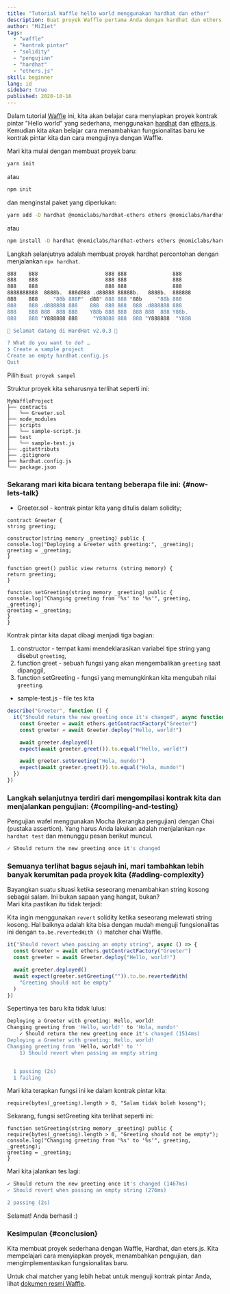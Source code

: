 ```yaml
---
title: "Tutorial Waffle hello world menggunakan hardhat dan ether"
description: Buat proyek Waffle pertama Anda dengan hardhat dan ethers.js
author: "MiZiet"
tags:
  - "waffle"
  - "kontrak pintar"
  - "solidity"
  - "pengujian"
  - "hardhat"
  - "ethers.js"
skill: beginner
lang: id
sidebar: true
published: 2020-10-16
---
```


Dalam tutorial [Waffle](https://ethereum-waffle.readthedocs.io) ini, kita akan belajar cara menyiapkan proyek kontrak pintar "Hello world" yang sederhana, menggunakan [hardhat](https://hardhat.org/) dan [ethers.js](https://docs.ethers.io/v5/). Kemudian kita akan belajar cara menambahkan fungsionalitas baru ke kontrak pintar kita dan cara mengujinya dengan Waffle.

Mari kita mulai dengan membuat proyek baru:

```bash
yarn init
```

atau

```bash
npm init
```

dan menginstal paket yang diperlukan:

```bash
yarn add -D hardhat @nomiclabs/hardhat-ethers ethers @nomiclabs/hardhat-waffle ethereum-waffle chai
```

atau

```bash
npm install -D hardhat @nomiclabs/hardhat-ethers ethers @nomiclabs/hardhat-waffle ethereum-waffle chai
```

Langkah selanjutnya adalah membuat proyek hardhat percontohan dengan menjalankan `npx hardhat`.

```bash
888    888                      888 888               888
888    888                      888 888               888
888    888                      888 888               888
8888888888  8888b.  888d888 .d88888 88888b.   8888b.  888888
888    888     "88b 888P"  d88" 888 888 "88b     "88b 888
888    888 .d888888 888    888  888 888  888 .d888888 888
888    888 888  888 888    Y88b 888 888  888 888  888 Y88b.
888    888 "Y888888 888     "Y88888 888  888 "Y888888  "Y888

👷 Selamat datang di HardHat v2.0.3 👷‍

? What do you want to do? …
❯ Create a sample project
Create an empty hardhat.config.js
Quit
```

Pilih `Buat proyek sampel`

Struktur proyek kita seharusnya terlihat seperti ini:

```
MyWaffleProject
├── contracts
│   └── Greeter.sol
├── node_modules
├── scripts
│   └── sample-script.js
├── test
│   └── sample-test.js
├── .gitattributs
├── .gitignore
├── hardhat.config.js
└── package.json
```

### Sekarang mari kita bicara tentang beberapa file ini: {#now-lets-talk}

- Greeter.sol - kontrak pintar kita yang ditulis dalam solidity;

```solidity
contract Greeter {
string greeting;

constructor(string memory _greeting) public {
console.log("Deploying a Greeter with greeting:", _greeting);
greeting = _greeting;
}

function greet() public view returns (string memory) {
return greeting;
}

function setGreeting(string memory _greeting) public {
console.log("Changing greeting from '%s' to '%s'", greeting, _greeting);
greeting = _greeting;
}
}
```

Kontrak pintar kita dapat dibagi menjadi tiga bagian:

1. constructor - tempat kami mendeklarasikan variabel tipe string yang disebut `greeting`,
2. function greet - sebuah fungsi yang akan mengembalikan `greeting` saat dipanggil,
3. function setGreeting - fungsi yang memungkinkan kita mengubah nilai `greeting`.

- sample-test.js - file tes kita

```js
describe("Greeter", function () {
  it("Should return the new greeting once it's changed", async function () {
    const Greeter = await ethers.getContractFactory("Greeter")
    const greeter = await Greeter.deploy("Hello, world!")

    await greeter.deployed()
    expect(await greeter.greet()).to.equal("Hello, world!")

    await greeter.setGreeting("Hola, mundo!")
    expect(await greeter.greet()).to.equal("Hola, mundo!")
  })
})
```

### Langkah selanjutnya terdiri dari mengompilasi kontrak kita dan menjalankan pengujian: {#compiling-and-testing}

Pengujian wafel menggunakan Mocha (kerangka pengujian) dengan Chai (pustaka assertion). Yang harus Anda lakukan adalah menjalankan `npx hardhat test` dan menunggu pesan berikut muncul.

```bash
✓ Should return the new greeting once it's changed
```

### Semuanya terlihat bagus sejauh ini, mari tambahkan lebih banyak kerumitan pada proyek kita <Emoji text=":slightly_smiling_face:" size={1}/> {#adding-complexity}

Bayangkan suatu situasi ketika seseorang menambahkan string kosong sebagai salam. Ini bukan sapaan yang hangat, bukan?  
Mari kita pastikan itu tidak terjadi:

Kita ingin menggunakan `revert` solidity ketika seseorang melewati string kosong. Hal baiknya adalah kita bisa dengan mudah menguji fungsionalitas ini dengan `to.be.revertedWith ()` matcher chai Waffle.

```js
it("Should revert when passing an empty string", async () => {
  const Greeter = await ethers.getContractFactory("Greeter")
  const greeter = await Greeter.deploy("Hello, world!")

  await greeter.deployed()
  await expect(greeter.setGreeting("")).to.be.revertedWith(
    "Greeting should not be empty"
  )
})
```

Sepertinya tes baru kita tidak lulus:

```bash
Deploying a Greeter with greeting: Hello, world!
Changing greeting from 'Hello, world!' to 'Hola, mundo!'
    ✓ Should return the new greeting once it's changed (1514ms)
Deploying a Greeter with greeting: Hello, world!
Changing greeting from 'Hello, world!' to ''
    1) Should revert when passing an empty string


  1 passing (2s)
  1 failing
```

Mari kita terapkan fungsi ini ke dalam kontrak pintar kita:

```solidity
require(bytes(_greeting).length > 0, "Salam tidak boleh kosong");
```

Sekarang, fungsi setGreeting kita terlihat seperti ini:

```solidity
function setGreeting(string memory _greeting) public {
require(bytes(_greeting).length > 0, "Greeting should not be empty");
console.log("Changing greeting from '%s' to '%s'", greeting, _greeting);
greeting = _greeting;
}
```

Mari kita jalankan tes lagi:

```bash
✓ Should return the new greeting once it's changed (1467ms)
✓ Should revert when passing an empty string (276ms)

2 passing (2s)
```

Selamat! Anda berhasil :)

### Kesimpulan {#conclusion}

Kita membuat proyek sederhana dengan Waffle, Hardhat, dan eters.js. Kita mempelajari cara menyiapkan proyek, menambahkan pengujian, dan mengimplementasikan fungsionalitas baru.

Untuk chai matcher yang lebih hebat untuk menguji kontrak pintar Anda, lihat [dokumen resmi Waffle](https://ethereum-waffle.readthedocs.io/en/latest/matchers.html).
